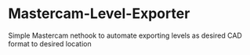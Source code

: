 # Mastercam-Level-Exporter

Simple Mastercam nethook to automate exporting levels as desired CAD format to desired location
